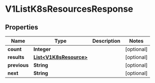 
# V1ListK8sResourcesResponse

## Properties
Name | Type | Description | Notes
------------ | ------------- | ------------- | -------------
**count** | **Integer** |  |  [optional]
**results** | [**List&lt;V1K8sResource&gt;**](V1K8sResource.md) |  |  [optional]
**previous** | **String** |  |  [optional]
**next** | **String** |  |  [optional]



